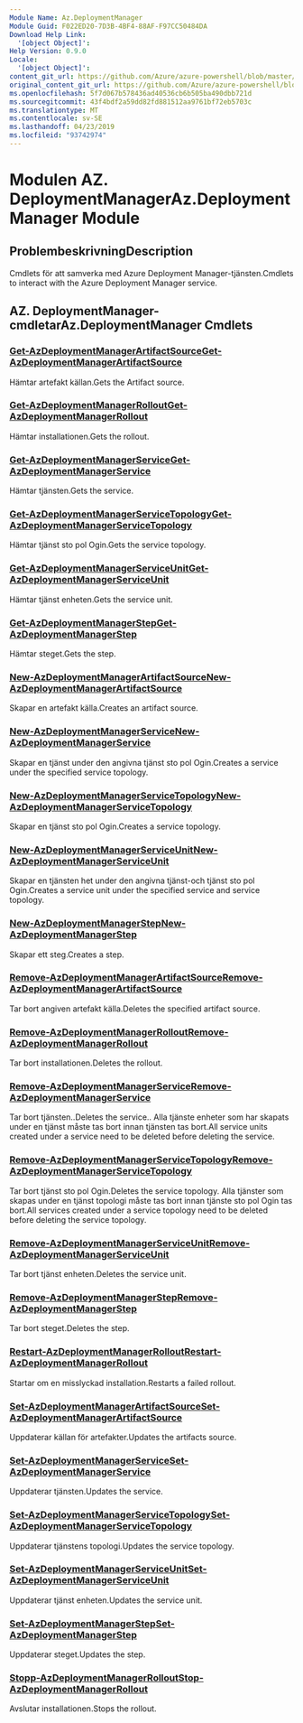```yaml
---
Module Name: Az.DeploymentManager
Module Guid: F022ED20-7D3B-4BF4-88AF-F97CC50484DA
Download Help Link:
  '[object Object]': 
Help Version: 0.9.0
Locale:
  '[object Object]': 
content_git_url: https://github.com/Azure/azure-powershell/blob/master/src/DeploymentManager/DeploymentManager/help/Az.DeploymentManager.md
original_content_git_url: https://github.com/Azure/azure-powershell/blob/master/src/DeploymentManager/DeploymentManager/help/Az.DeploymentManager.md
ms.openlocfilehash: 5f7d067b578436ad40536cb6b505ba490dbb721d
ms.sourcegitcommit: 43f4bdf2a59dd82fd881512aa9761bf72eb5703c
ms.translationtype: MT
ms.contentlocale: sv-SE
ms.lasthandoff: 04/23/2019
ms.locfileid: "93742974"
---
```

# <span data-ttu-id="0c09f-101">Modulen AZ. DeploymentManager</span><span class="sxs-lookup"><span data-stu-id="0c09f-101">Az.DeploymentManager Module</span></span>
## <span data-ttu-id="0c09f-102">Problembeskrivning</span><span class="sxs-lookup"><span data-stu-id="0c09f-102">Description</span></span>
<span data-ttu-id="0c09f-103">Cmdlets för att samverka med Azure Deployment Manager-tjänsten.</span><span class="sxs-lookup"><span data-stu-id="0c09f-103">Cmdlets to interact with the Azure Deployment Manager service.</span></span>

## <span data-ttu-id="0c09f-104">AZ. DeploymentManager-cmdletar</span><span class="sxs-lookup"><span data-stu-id="0c09f-104">Az.DeploymentManager Cmdlets</span></span>
### [<span data-ttu-id="0c09f-105">Get-AzDeploymentManagerArtifactSource</span><span class="sxs-lookup"><span data-stu-id="0c09f-105">Get-AzDeploymentManagerArtifactSource</span></span>](Get-AzDeploymentManagerArtifactSource.md)
<span data-ttu-id="0c09f-106">Hämtar artefakt källan.</span><span class="sxs-lookup"><span data-stu-id="0c09f-106">Gets the Artifact source.</span></span>

### [<span data-ttu-id="0c09f-107">Get-AzDeploymentManagerRollout</span><span class="sxs-lookup"><span data-stu-id="0c09f-107">Get-AzDeploymentManagerRollout</span></span>](Get-AzDeploymentManagerRollout.md)
<span data-ttu-id="0c09f-108">Hämtar installationen.</span><span class="sxs-lookup"><span data-stu-id="0c09f-108">Gets the rollout.</span></span>

### [<span data-ttu-id="0c09f-109">Get-AzDeploymentManagerService</span><span class="sxs-lookup"><span data-stu-id="0c09f-109">Get-AzDeploymentManagerService</span></span>](Get-AzDeploymentManagerService.md)
<span data-ttu-id="0c09f-110">Hämtar tjänsten.</span><span class="sxs-lookup"><span data-stu-id="0c09f-110">Gets the service.</span></span>

### [<span data-ttu-id="0c09f-111">Get-AzDeploymentManagerServiceTopology</span><span class="sxs-lookup"><span data-stu-id="0c09f-111">Get-AzDeploymentManagerServiceTopology</span></span>](Get-AzDeploymentManagerServiceTopology.md)
<span data-ttu-id="0c09f-112">Hämtar tjänst sto pol Ogin.</span><span class="sxs-lookup"><span data-stu-id="0c09f-112">Gets the service topology.</span></span>

### [<span data-ttu-id="0c09f-113">Get-AzDeploymentManagerServiceUnit</span><span class="sxs-lookup"><span data-stu-id="0c09f-113">Get-AzDeploymentManagerServiceUnit</span></span>](Get-AzDeploymentManagerServiceUnit.md)
<span data-ttu-id="0c09f-114">Hämtar tjänst enheten.</span><span class="sxs-lookup"><span data-stu-id="0c09f-114">Gets the service unit.</span></span>

### [<span data-ttu-id="0c09f-115">Get-AzDeploymentManagerStep</span><span class="sxs-lookup"><span data-stu-id="0c09f-115">Get-AzDeploymentManagerStep</span></span>](Get-AzDeploymentManagerStep.md)
<span data-ttu-id="0c09f-116">Hämtar steget.</span><span class="sxs-lookup"><span data-stu-id="0c09f-116">Gets the step.</span></span>

### [<span data-ttu-id="0c09f-117">New-AzDeploymentManagerArtifactSource</span><span class="sxs-lookup"><span data-stu-id="0c09f-117">New-AzDeploymentManagerArtifactSource</span></span>](New-AzDeploymentManagerArtifactSource.md)
<span data-ttu-id="0c09f-118">Skapar en artefakt källa.</span><span class="sxs-lookup"><span data-stu-id="0c09f-118">Creates an artifact source.</span></span>

### [<span data-ttu-id="0c09f-119">New-AzDeploymentManagerService</span><span class="sxs-lookup"><span data-stu-id="0c09f-119">New-AzDeploymentManagerService</span></span>](New-AzDeploymentManagerService.md)
<span data-ttu-id="0c09f-120">Skapar en tjänst under den angivna tjänst sto pol Ogin.</span><span class="sxs-lookup"><span data-stu-id="0c09f-120">Creates a service under the specified service topology.</span></span>

### [<span data-ttu-id="0c09f-121">New-AzDeploymentManagerServiceTopology</span><span class="sxs-lookup"><span data-stu-id="0c09f-121">New-AzDeploymentManagerServiceTopology</span></span>](New-AzDeploymentManagerServiceTopology.md)
<span data-ttu-id="0c09f-122">Skapar en tjänst sto pol Ogin.</span><span class="sxs-lookup"><span data-stu-id="0c09f-122">Creates a service topology.</span></span>

### [<span data-ttu-id="0c09f-123">New-AzDeploymentManagerServiceUnit</span><span class="sxs-lookup"><span data-stu-id="0c09f-123">New-AzDeploymentManagerServiceUnit</span></span>](New-AzDeploymentManagerServiceUnit.md)
<span data-ttu-id="0c09f-124">Skapar en tjänsten het under den angivna tjänst-och tjänst sto pol Ogin.</span><span class="sxs-lookup"><span data-stu-id="0c09f-124">Creates a service unit under the specified service and service topology.</span></span>

### [<span data-ttu-id="0c09f-125">New-AzDeploymentManagerStep</span><span class="sxs-lookup"><span data-stu-id="0c09f-125">New-AzDeploymentManagerStep</span></span>](New-AzDeploymentManagerStep.md)
<span data-ttu-id="0c09f-126">Skapar ett steg.</span><span class="sxs-lookup"><span data-stu-id="0c09f-126">Creates a step.</span></span>

### [<span data-ttu-id="0c09f-127">Remove-AzDeploymentManagerArtifactSource</span><span class="sxs-lookup"><span data-stu-id="0c09f-127">Remove-AzDeploymentManagerArtifactSource</span></span>](Remove-AzDeploymentManagerArtifactSource.md)
<span data-ttu-id="0c09f-128">Tar bort angiven artefakt källa.</span><span class="sxs-lookup"><span data-stu-id="0c09f-128">Deletes the specified artifact source.</span></span>

### [<span data-ttu-id="0c09f-129">Remove-AzDeploymentManagerRollout</span><span class="sxs-lookup"><span data-stu-id="0c09f-129">Remove-AzDeploymentManagerRollout</span></span>](Remove-AzDeploymentManagerRollout.md)
<span data-ttu-id="0c09f-130">Tar bort installationen.</span><span class="sxs-lookup"><span data-stu-id="0c09f-130">Deletes the rollout.</span></span>

### [<span data-ttu-id="0c09f-131">Remove-AzDeploymentManagerService</span><span class="sxs-lookup"><span data-stu-id="0c09f-131">Remove-AzDeploymentManagerService</span></span>](Remove-AzDeploymentManagerService.md)
<span data-ttu-id="0c09f-132">Tar bort tjänsten..</span><span class="sxs-lookup"><span data-stu-id="0c09f-132">Deletes the service..</span></span> <span data-ttu-id="0c09f-133">Alla tjänste enheter som har skapats under en tjänst måste tas bort innan tjänsten tas bort.</span><span class="sxs-lookup"><span data-stu-id="0c09f-133">All service units created under a service need to be deleted before deleting the service.</span></span>

### [<span data-ttu-id="0c09f-134">Remove-AzDeploymentManagerServiceTopology</span><span class="sxs-lookup"><span data-stu-id="0c09f-134">Remove-AzDeploymentManagerServiceTopology</span></span>](Remove-AzDeploymentManagerServiceTopology.md)
<span data-ttu-id="0c09f-135">Tar bort tjänst sto pol Ogin.</span><span class="sxs-lookup"><span data-stu-id="0c09f-135">Deletes the service topology.</span></span> <span data-ttu-id="0c09f-136">Alla tjänster som skapas under en tjänst topologi måste tas bort innan tjänste sto pol Ogin tas bort.</span><span class="sxs-lookup"><span data-stu-id="0c09f-136">All services created under a service topology need to be deleted before deleting the service topology.</span></span>

### [<span data-ttu-id="0c09f-137">Remove-AzDeploymentManagerServiceUnit</span><span class="sxs-lookup"><span data-stu-id="0c09f-137">Remove-AzDeploymentManagerServiceUnit</span></span>](Remove-AzDeploymentManagerServiceUnit.md)
<span data-ttu-id="0c09f-138">Tar bort tjänst enheten.</span><span class="sxs-lookup"><span data-stu-id="0c09f-138">Deletes the service unit.</span></span>

### [<span data-ttu-id="0c09f-139">Remove-AzDeploymentManagerStep</span><span class="sxs-lookup"><span data-stu-id="0c09f-139">Remove-AzDeploymentManagerStep</span></span>](Remove-AzDeploymentManagerStep.md)
<span data-ttu-id="0c09f-140">Tar bort steget.</span><span class="sxs-lookup"><span data-stu-id="0c09f-140">Deletes the step.</span></span>

### [<span data-ttu-id="0c09f-141">Restart-AzDeploymentManagerRollout</span><span class="sxs-lookup"><span data-stu-id="0c09f-141">Restart-AzDeploymentManagerRollout</span></span>](Restart-AzDeploymentManagerRollout.md)
<span data-ttu-id="0c09f-142">Startar om en misslyckad installation.</span><span class="sxs-lookup"><span data-stu-id="0c09f-142">Restarts a failed rollout.</span></span>

### [<span data-ttu-id="0c09f-143">Set-AzDeploymentManagerArtifactSource</span><span class="sxs-lookup"><span data-stu-id="0c09f-143">Set-AzDeploymentManagerArtifactSource</span></span>](Set-AzDeploymentManagerArtifactSource.md)
<span data-ttu-id="0c09f-144">Uppdaterar källan för artefakter.</span><span class="sxs-lookup"><span data-stu-id="0c09f-144">Updates the artifacts source.</span></span>

### [<span data-ttu-id="0c09f-145">Set-AzDeploymentManagerService</span><span class="sxs-lookup"><span data-stu-id="0c09f-145">Set-AzDeploymentManagerService</span></span>](Set-AzDeploymentManagerService.md)
<span data-ttu-id="0c09f-146">Uppdaterar tjänsten.</span><span class="sxs-lookup"><span data-stu-id="0c09f-146">Updates the service.</span></span>

### [<span data-ttu-id="0c09f-147">Set-AzDeploymentManagerServiceTopology</span><span class="sxs-lookup"><span data-stu-id="0c09f-147">Set-AzDeploymentManagerServiceTopology</span></span>](Set-AzDeploymentManagerServiceTopology.md)
<span data-ttu-id="0c09f-148">Uppdaterar tjänstens topologi.</span><span class="sxs-lookup"><span data-stu-id="0c09f-148">Updates the service topology.</span></span>

### [<span data-ttu-id="0c09f-149">Set-AzDeploymentManagerServiceUnit</span><span class="sxs-lookup"><span data-stu-id="0c09f-149">Set-AzDeploymentManagerServiceUnit</span></span>](Set-AzDeploymentManagerServiceUnit.md)
<span data-ttu-id="0c09f-150">Uppdaterar tjänst enheten.</span><span class="sxs-lookup"><span data-stu-id="0c09f-150">Updates the service unit.</span></span>

### [<span data-ttu-id="0c09f-151">Set-AzDeploymentManagerStep</span><span class="sxs-lookup"><span data-stu-id="0c09f-151">Set-AzDeploymentManagerStep</span></span>](Set-AzDeploymentManagerStep.md)
<span data-ttu-id="0c09f-152">Uppdaterar steget.</span><span class="sxs-lookup"><span data-stu-id="0c09f-152">Updates the step.</span></span>

### [<span data-ttu-id="0c09f-153">Stopp-AzDeploymentManagerRollout</span><span class="sxs-lookup"><span data-stu-id="0c09f-153">Stop-AzDeploymentManagerRollout</span></span>](Stop-AzDeploymentManagerRollout.md)
<span data-ttu-id="0c09f-154">Avslutar installationen.</span><span class="sxs-lookup"><span data-stu-id="0c09f-154">Stops the rollout.</span></span>

